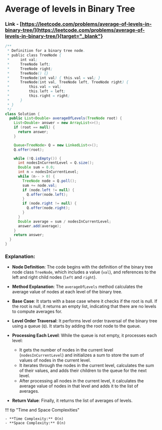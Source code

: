 # Average of levels in Binary Tree

### Link - [https://leetcode.com/problems/average-of-levels-in-binary-tree/](https://leetcode.com/problems/average-of-levels-in-binary-tree/){target="_blank"}

```java
/**
 * Definition for a binary tree node.
 * public class TreeNode {
 *     int val;
 *     TreeNode left;
 *     TreeNode right;
 *     TreeNode() {}
 *     TreeNode(int val) { this.val = val; }
 *     TreeNode(int val, TreeNode left, TreeNode right) {
 *         this.val = val;
 *         this.left = left;
 *         this.right = right;
 *     }
 * }
 */
class Solution {
  public List<Double> averageOfLevels(TreeNode root) {
    List<Double> answer = new ArrayList<>();
    if (root == null) {
      return answer;
    }

    Queue<TreeNode> Q = new LinkedList<>();
    Q.offer(root);

    while (!Q.isEmpty()) {
      int nodesInCurrentLevel = Q.size();
      Double sum = 0.0;
      int n = nodesInCurrentLevel;
      while (n-- > 0) {
        TreeNode node = Q.poll();
        sum += node.val;
        if (node.left != null) {
          Q.offer(node.left);
        }
        if (node.right != null) {
          Q.offer(node.right);
        }
      }
      Double average = sum / nodesInCurrentLevel;
      answer.add(average);
    }
    return answer;
  }
}
```

### Explanation:

* **Node Definition**: The code begins with the definition of the binary tree node class `TreeNode`, which includes a value (`val`), and references to the left and right child
  nodes (`left` and `right`).

* **Method Explanation**: The `averageOfLevels` method calculates the average value of nodes at each level of the binary tree.

* **Base Case**: It starts with a base case where it checks if the root is null. If the root is null, it returns an empty list, indicating that there are no levels to compute
  averages for.

* **Level Order Traversal**: It performs level order traversal of the binary tree using a queue (`Q`). It starts by adding the root node to the queue.

* **Processing Each Level**: While the queue is not empty, it processes each level:

  * It gets the number of nodes in the current level (`nodesInCurrentLevel`) and initializes a sum to store the sum of values of nodes in the current level.
  * It iterates through the nodes in the current level, calculates the sum of their values, and adds their children to the queue for the next level.
  * After processing all nodes in the current level, it calculates the average value of nodes in that level and adds it to the list of averages.

* **Return Value**: Finally, it returns the list of averages of levels.

!!! tip "Time and Space Complexities"

    - **Time Complexity:** O(n)
    - **Space Complexity:** O(n)
